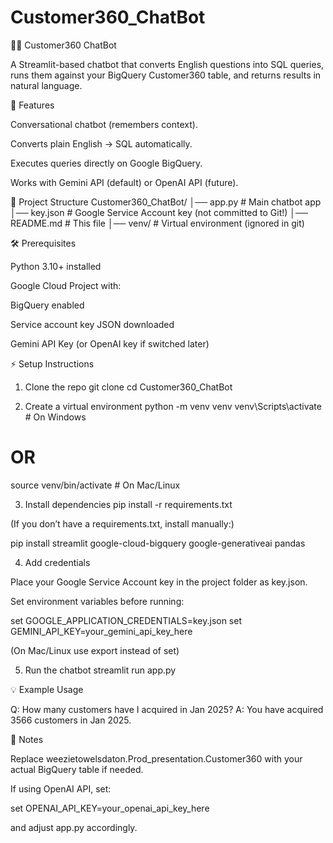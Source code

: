 # Customer360_ChatBot

🧑‍💻 Customer360 ChatBot

A Streamlit-based chatbot that converts English questions into SQL queries, runs them against your BigQuery Customer360 table, and returns results in natural language.

🚀 Features

Conversational chatbot (remembers context).

Converts plain English → SQL automatically.

Executes queries directly on Google BigQuery.

Works with Gemini API (default) or OpenAI API (future).

📂 Project Structure
Customer360_ChatBot/
│── app.py               # Main chatbot app
│── key.json             # Google Service Account key (not committed to Git!)
│── README.md            # This file
│── venv/                # Virtual environment (ignored in git)

🛠️ Prerequisites

Python 3.10+ installed

Google Cloud Project with:

BigQuery enabled

Service account key JSON downloaded

Gemini API Key (or OpenAI key if switched later)

⚡ Setup Instructions
1. Clone the repo
git clone <your-repo-url>
cd Customer360_ChatBot

2. Create a virtual environment
python -m venv venv
venv\Scripts\activate   # On Windows
# OR
source venv/bin/activate   # On Mac/Linux

3. Install dependencies
pip install -r requirements.txt


(If you don’t have a requirements.txt, install manually:)

pip install streamlit google-cloud-bigquery google-generativeai pandas

4. Add credentials

Place your Google Service Account key in the project folder as key.json.

Set environment variables before running:

set GOOGLE_APPLICATION_CREDENTIALS=key.json
set GEMINI_API_KEY=your_gemini_api_key_here


(On Mac/Linux use export instead of set)

5. Run the chatbot
streamlit run app.py

💡 Example Usage

Q: How many customers have I acquired in Jan 2025?
A: You have acquired 3566 customers in Jan 2025.

📝 Notes

Replace weezietowelsdaton.Prod_presentation.Customer360 with your actual BigQuery table if needed.

If using OpenAI API, set:

set OPENAI_API_KEY=your_openai_api_key_here


and adjust app.py accordingly.